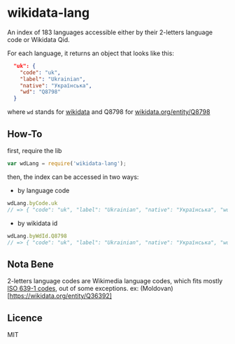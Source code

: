 wikidata-lang
====

An index of 183 languages accessible either by their 2-letters language code or Wikidata Qid.

For each language, it returns an object that looks like this:
```json
  "uk": {
    "code": "uk",
    "label": "Ukrainian",
    "native": "Українська",
    "wd": "Q8798"
  }
```
where `wd` stands for [wikidata](https://wikidata.org) and Q8798 for [wikidata.org/entity/Q8798](https://wikidata.org/entity/Q8798)


## How-To
first, require the lib
```javascript
var wdLang = require('wikidata-lang');
```

then, the index can be accessed in two ways:

- by language code
```javascript
wdLang.byCode.uk
// => { "code": "uk", "label": "Ukrainian", "native": "Українська", "wd": "Q8798" }
```

- by wikidata id
```javascript
wdLang.byWdId.Q8798
// => { "code": "uk", "label": "Ukrainian", "native": "Українська", "wd": "Q8798" }
```

## Nota Bene
2-letters language codes are Wikimedia language codes, which fits mostly [ISO 639-1 codes](https://en.wikipedia.org/wiki/List_of_ISO_639-1_codes), out of some exceptions. ex: (Moldovan)[https://wikidata.org/entity/Q36392]

## Licence
MIT
